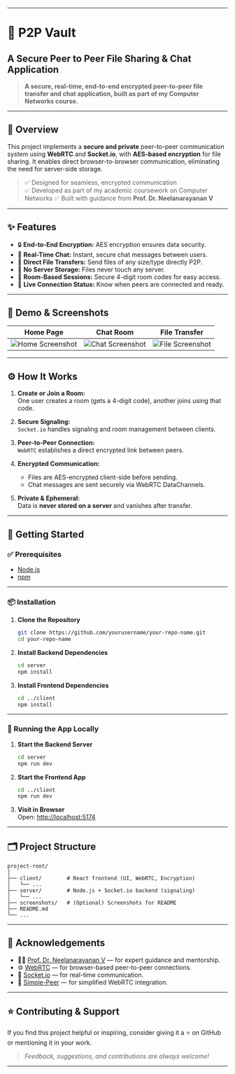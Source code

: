 
---

# 🚀 P2P Vault
## A Secure Peer to Peer File Sharing & Chat Application

> **A secure, real-time, end-to-end encrypted peer-to-peer file transfer and chat application, built as part of my Computer Networks course.**

---

## 📌 Overview

This project implements a **secure and private** peer-to-peer communication system using **WebRTC** and **Socket.io**, with **AES-based encryption** for file sharing. It enables direct browser-to-browser communication, eliminating the need for server-side storage.

> ✅ Designed for seamless, encrypted communication  
> ✅ Developed as part of my academic coursework on Computer Networks
> ✅ Built with guidance from **Prof. Dr. Neelanarayanan V**  

---

## ✨ Features

- 🔒 **End-to-End Encryption:** AES encryption ensures data security.
- 💬 **Real-Time Chat:** Instant, secure chat messages between users.
- 📁 **Direct File Transfers:** Send files of any size/type directly P2P.
- 🧠 **No Server Storage:** Files never touch any server.
- 🔑 **Room-Based Sessions:** Secure 4-digit room codes for easy access.
- 📶 **Live Connection Status:** Know when peers are connected and ready.

---

## 📸 Demo & Screenshots

| Home Page | Chat Room | File Transfer |
|-----------|-----------|---------------|
| ![Home Screenshot](./screenshots/home.png) | ![Chat Screenshot](./screenshots/chat.png) | ![File Screenshot](./screenshots/file.png) |

---

## ⚙️ How It Works

1. **Create or Join a Room:**  
   One user creates a room (gets a 4-digit code), another joins using that code.

2. **Secure Signaling:**  
   `Socket.io` handles signaling and room management between clients.

3. **Peer-to-Peer Connection:**  
   `WebRTC` establishes a direct encrypted link between peers.

4. **Encrypted Communication:**  
   - Files are AES-encrypted client-side before sending.  
   - Chat messages are sent securely via WebRTC DataChannels.

5. **Private & Ephemeral:**  
   Data is **never stored on a server** and vanishes after transfer.

---

## 🚀 Getting Started

### ✅ Prerequisites

- [Node.js](https://nodejs.org/)
- [npm](https://www.npmjs.com/)

---

### 📦 Installation

1. **Clone the Repository**
   ```bash
   git clone https://github.com/yourusername/your-repo-name.git
   cd your-repo-name
   ```

2. **Install Backend Dependencies**
   ```bash
   cd server
   npm install
   ```

3. **Install Frontend Dependencies**
   ```bash
   cd ../client
   npm install
   ```

---

### 🧪 Running the App Locally

1. **Start the Backend Server**
   ```bash
   cd server
   npm run dev
   ```

2. **Start the Frontend App**
   ```bash
   cd ../client
   npm run dev
   ```

3. **Visit in Browser**  
   Open: [http://localhost:5174](http://localhost:5174)

---

## 🗂️ Project Structure

```
project-root/
│
├── client/        # React frontend (UI, WebRTC, Encryption)
│   └── ...
├── server/        # Node.js + Socket.io backend (signaling)
│   └── ...
├── screenshots/   # (Optional) Screenshots for README
├── README.md
└── ...
```

---

## 🙏 Acknowledgements

- 👨‍🏫 [Prof. Dr. Neelanarayanan V](https://www.linkedin.com/in/neelanarayanan-venkatraman-21b1801/) — for expert guidance and mentorship.
- ⚙️ [WebRTC](https://webrtc.org/) — for browser-based peer-to-peer connections.
- 🔌 [Socket.io](https://socket.io/) — for real-time communication.
- 🧰 [Simple-Peer](https://github.com/feross/simple-peer) — for simplified WebRTC integration.

---

## ⭐ Contributing & Support

If you find this project helpful or inspiring, consider giving it a ⭐ on GitHub or mentioning it in your work.

> _Feedback, suggestions, and contributions are always welcome!_

---
